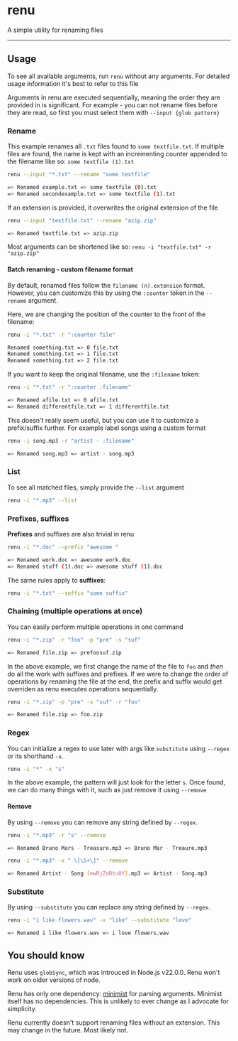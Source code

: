# renu

A simple utility for renaming files

---

## Usage

To see all available arguments, run `renu` without any arguments. For detailed usage information it's best to refer to this file

Arguments in renu are executed sequentially, meaning the order they are provided in is significant. For example - you can not rename files before they are read, so first you must select them with `--input {glob pattern}`

### Rename

This example renames all `.txt` files found to `some textfile.txt`. If multiple files are found, the name is kept with an incrementing counter appended to the filename like so: `some textfile (1).txt`

```sh
renu --input "*.txt" --rename "some textfile"

=> Renamed example.txt => some textfile (0).txt
=> Renamed secondexample.txt => some textfile (1).txt
```

If an extension is provided, it overwrites the original extension of the file
```sh
renu --input "textfile.txt" --rename "azip.zip"

=> Renamed textfile.txt => azip.zip
```

Most arguments can be shortened like so: `renu -i "textfile.txt" -r "azip.zip"`

#### Batch renaming - custom filename format

By default, renamed files follow the `filename (n).extension` format. However, you can customize this by using the `:counter` token in the `--rename` argument.

Here, we are changing the position of the counter to the front of the filename:

```sh
renu -i "*.txt" -r ":counter file"

Renamed something.txt => 0 file.txt
Renamed something.txt => 1 file.txt
Renamed something.txt => 2 file.txt
```

If you want to keep the original filename, use the `:filename` token:

```sh
renu -i "*.txt" -r ":counter :filename"

=> Renamed afile.txt => 0 afile.txt
=> Renamed differentfile.txt => 1 differentfile.txt
```

This doesn't really seem useful, but you can use it to customize a prefix/suffix further. For example label songs using a custom format

```sh
renu -i song.mp3 -r "artist - :filename"

=> Renamed song.mp3 => artist - song.mp3
```

### List

To see all matched files, simply provide the `--list` argument

```sh
renu -i "*.mp3" --list
```

### Prefixes, suffixes

**Prefixes** and suffixes are also trivial in renu

```sh
renu -i "*.doc" --prefix "awesome "

=> Renamed work.doc => awesome work.doc
=> Renamed stuff (1).doc => awesome stuff (1).doc
```

The same rules apply to **suffixes**:

```sh
renu -i "*.txt" --suffix "some suffix"
```

### Chaining (multiple operations at once)

You can easily perform multiple operations in one command

```sh
renu -i "*.zip" -r "foo" -p "pre" -s "suf"

=> Renamed file.zip => prefoosuf.zip
```

In the above example, we first change the name of the file to `foo` and *then* do all the work with suffixes and prefixes. If we were to change the order of operations by renaming the file at the end, the prefix and suffix would get overriden as renu executes operations sequentially.

```sh
renu -i "*.zip" -p "pre" -s "suf" -r "foo"

=> Renamed file.zip => foo.zip
```

### Regex

You can initialize a regex to use later with args like `substitute` using `--regex` or its shorthand `-x`.

```sh
renu -i "*" -x "s"
```

In the above example, the pattern will just look for the letter `s`. Once found, we can do many things with it, such as just remove it using `--remove`

#### Remove

By using `--remove` you can remove any string defined by `--regex`.

```sh
renu -i "*.mp3" -r "s" --remove

=> Renamed Bruno Mars - Treasure.mp3 => Bruno Mar - Treaure.mp3
```

```sh
renu -i "*.mp3" -x " \[\S+\]" --remove

=> Renamed Artist - Song [ewRjZoRtu0Y].mp3 => Artist - Song.mp3
```

### Substitute

By using `--substitute` you can replace any string defined by `--regex`.

```sh
renu -i "i like flowers.wav" -x "like" --substitute "love"

=> Renamed i like flowers.wav => i love flowers.wav
```

## You should know

Renu uses `globSync`, which was introuced in Node.js v22.0.0. Renu won't work on older versions of node.

Renu has only one dependency: [minimist](https://www.npmjs.com/package/minimist) for parsing arguments. Minimist itself has no dependencies. This is unlikely to ever change as I advocate for simplicity.

Renu currently doesn't support renaming files without an extension. This may change in the future. Most likely not.